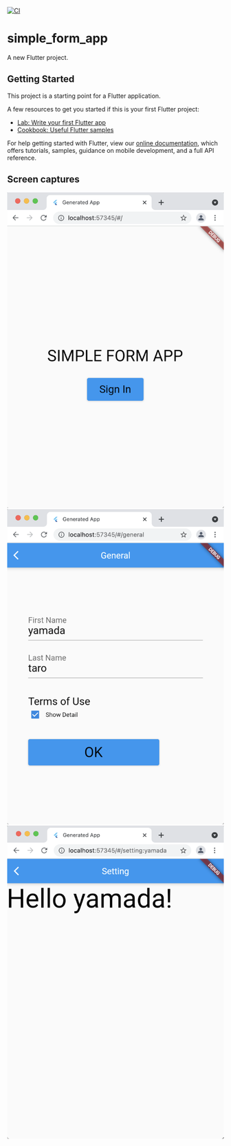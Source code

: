 [![CI](https://github.com/kappa-lab/simple_form_app/actions/workflows/main.yml/badge.svg)](https://github.com/kappa-lab/simple_form_app/actions/workflows/main.yml)


# simple_form_app

A new Flutter project.

## Getting Started

This project is a starting point for a Flutter application.

A few resources to get you started if this is your first Flutter project:

- [Lab: Write your first Flutter app](https://flutter.dev/docs/get-started/codelab)
- [Cookbook: Useful Flutter samples](https://flutter.dev/docs/cookbook)

For help getting started with Flutter, view our
[online documentation](https://flutter.dev/docs), which offers tutorials,
samples, guidance on mobile development, and a full API reference.

## Screen captures
![screen 1](https://raw.githubusercontent.com/kappa-lab/simple_form_app/main/docs/img1.png "screen1")
![screen 2](https://raw.githubusercontent.com/kappa-lab/simple_form_app/main/docs/img2.png "screen2")
![screen 3](https://raw.githubusercontent.com/kappa-lab/simple_form_app/main/docs/img3.png "screen3")
